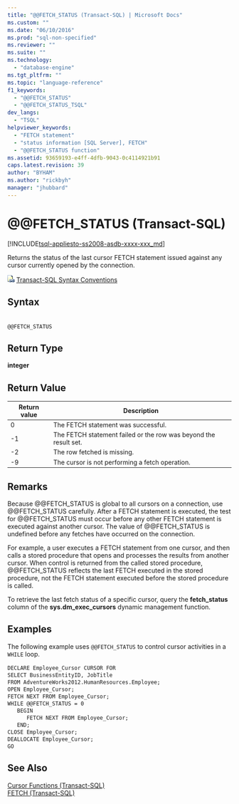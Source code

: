 ```yaml
---
title: "@@FETCH_STATUS (Transact-SQL) | Microsoft Docs"
ms.custom: ""
ms.date: "06/10/2016"
ms.prod: "sql-non-specified"
ms.reviewer: ""
ms.suite: ""
ms.technology: 
  - "database-engine"
ms.tgt_pltfrm: ""
ms.topic: "language-reference"
f1_keywords: 
  - "@@FETCH_STATUS"
  - "@@FETCH_STATUS_TSQL"
dev_langs: 
  - "TSQL"
helpviewer_keywords: 
  - "FETCH statement"
  - "status information [SQL Server], FETCH"
  - "@@FETCH_STATUS function"
ms.assetid: 93659193-e4ff-4dfb-9043-0c4114921b91
caps.latest.revision: 39
author: "BYHAM"
ms.author: "rickbyh"
manager: "jhubbard"
---
```

# @@FETCH_STATUS (Transact-SQL)
[!INCLUDE[tsql-appliesto-ss2008-asdb-xxxx-xxx_md](../../includes/tsql-appliesto-ss2008-asdb-xxxx-xxx-md.md)]

  Returns the status of the last cursor FETCH statement issued against any cursor currently opened by the connection.  
  
 ![Topic link icon](../../database-engine/configure-windows/media/topic-link.gif "Topic link icon") [Transact-SQL Syntax Conventions](../../t-sql/language-elements/transact-sql-syntax-conventions-transact-sql.md)  
  
## Syntax  
  
```  
  
@@FETCH_STATUS  
```  
  
## Return Type  
 **integer**  
  
## Return Value  
  
|Return value|Description|  
|------------------|-----------------|  
|0|The FETCH statement was successful.|  
|-1|The FETCH statement failed or the row was beyond the result set.|  
|-2|The row fetched is missing.|
|-9|The cursor is not performing a fetch operation.|  
  
## Remarks  
 Because @@FETCH_STATUS is global to all cursors on a connection, use @@FETCH_STATUS carefully. After a FETCH statement is executed, the test for @@FETCH_STATUS must occur before any other FETCH statement is executed against another cursor. The value of @@FETCH_STATUS is undefined before any fetches have occurred on the connection.  
  
 For example, a user executes a FETCH statement from one cursor, and then calls a stored procedure that opens and processes the results from another cursor. When control is returned from the called stored procedure, @@FETCH_STATUS reflects the last FETCH executed in the stored procedure, not the FETCH statement executed before the stored procedure is called.  
  
 To retrieve the last fetch status of a specific cursor, query the **fetch_status** column of the **sys.dm_exec_cursors** dynamic management function.  
  
## Examples  
 The following example uses `@@FETCH_STATUS` to control cursor activities in a `WHILE` loop.  
  
```  
DECLARE Employee_Cursor CURSOR FOR  
SELECT BusinessEntityID, JobTitle  
FROM AdventureWorks2012.HumanResources.Employee;  
OPEN Employee_Cursor;  
FETCH NEXT FROM Employee_Cursor;  
WHILE @@FETCH_STATUS = 0  
   BEGIN  
      FETCH NEXT FROM Employee_Cursor;  
   END;  
CLOSE Employee_Cursor;  
DEALLOCATE Employee_Cursor;  
GO  
```  
  
## See Also  
 [Cursor Functions &#40;Transact-SQL&#41;](../../t-sql/functions/cursor-functions-transact-sql.md)   
 [FETCH &#40;Transact-SQL&#41;](../../t-sql/language-elements/fetch-transact-sql.md)  
  
  
